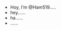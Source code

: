 - Hoy, I’m @Ham519.....
- hey......
- ha......
- ......
<!---
Ham519/Ham519 is a ✨ special ✨ repository because its `README.md` (this file) appears on your GitHub profile.
You can click the Preview link to take a look at your changes.
--->
